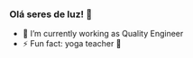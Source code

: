 ### Olá seres de luz! 👋

- 🔭 I’m currently working as Quality Engineer
- ⚡ Fun fact: yoga teacher 💚
